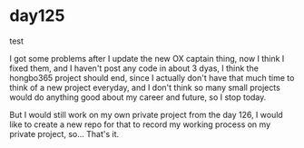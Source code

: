 # day125
test

I got some problems after I update the new OX captain thing, now I think I fixed them, and I haven't post any code in about 3 dyas, I think the hongbo365 project should end, since I actually don't have that much time to think of a new project everyday, and I don't think so many small projects would do anything good about my career and future, so I stop today.

But I would still work on my own private project from the day 126, I would like to create a new repo for that to record my working process on my private project, so... That's it.
